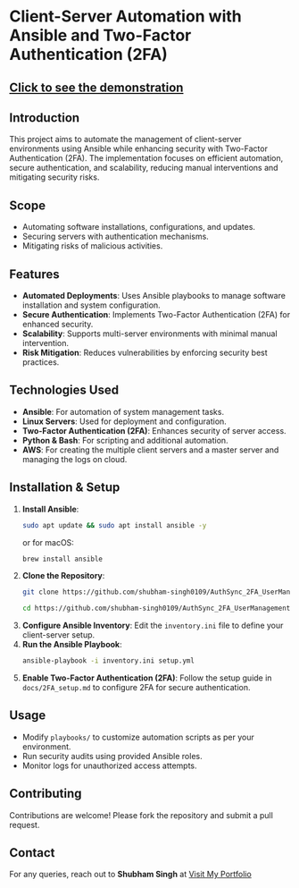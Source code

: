 # Client-Server Automation with Ansible and Two-Factor Authentication (2FA)

## [Click to see the demonstration](https://www.youtube.com/watch?v=jqV2Qb2BY4I&ab_channel=SHUBHAMSINGH)

## Introduction
This project aims to automate the management of client-server environments using Ansible while enhancing security with Two-Factor Authentication (2FA). The implementation focuses on efficient automation, secure authentication, and scalability, reducing manual interventions and mitigating security risks.

## Scope
- Automating software installations, configurations, and updates.
- Securing servers with authentication mechanisms.
- Mitigating risks of malicious activities.

## Features
- **Automated Deployments**: Uses Ansible playbooks to manage software installation and system configuration.
- **Secure Authentication**: Implements Two-Factor Authentication (2FA) for enhanced security.
- **Scalability**: Supports multi-server environments with minimal manual intervention.
- **Risk Mitigation**: Reduces vulnerabilities by enforcing security best practices.

## Technologies Used
- **Ansible**: For automation of system management tasks.
- **Linux Servers**: Used for deployment and configuration.
- **Two-Factor Authentication (2FA)**: Enhances security of server access.
- **Python & Bash**: For scripting and additional automation.
- **AWS**: For creating the multiple client servers and a master server and managing the logs on cloud.

## Installation & Setup
1. **Install Ansible**:
   ```bash
   sudo apt update && sudo apt install ansible -y
   ```
   or for macOS:
   ```bash
   brew install ansible
   ```
2. **Clone the Repository**:
   ```bash
   git clone https://github.com/shubham-singh0109/AuthSync_2FA_UserManagement.git
   ```
   ```bash
   cd https://github.com/shubham-singh0109/AuthSync_2FA_UserManagement.git
   ```
3. **Configure Ansible Inventory**:
   Edit the `inventory.ini` file to define your client-server setup.
4. **Run the Ansible Playbook**:
   ```bash
   ansible-playbook -i inventory.ini setup.yml
   ```
5. **Enable Two-Factor Authentication (2FA)**:
   Follow the setup guide in `docs/2FA_setup.md` to configure 2FA for secure authentication.

## Usage
- Modify `playbooks/` to customize automation scripts as per your environment.
- Run security audits using provided Ansible roles.
- Monitor logs for unauthorized access attempts.

## Contributing
Contributions are welcome! Please fork the repository and submit a pull request.

## Contact
For any queries, reach out to **Shubham Singh** at [Visit My Portfolio](https://shubham-singh0109.github.io/)
